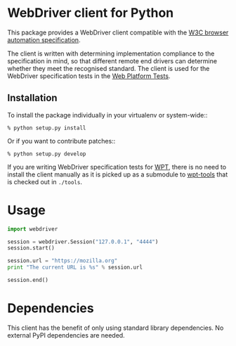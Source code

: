 # WebDriver client for Python

This package provides a WebDriver client compatible with
 the [W3C browser automation specification](https://w3c.github.io/webdriver/webdriver-spec.html).

The client is written with determining
implementation compliance to the specification in mind,
so that different remote end drivers
can determine whether they meet the recognised standard.
The client is used for the WebDriver specification tests
in the [Web Platform Tests](https://github.com/w3c/web-platform-tests).

## Installation

To install the package individually
in your virtualenv or system-wide::

    % python setup.py install

Or if you want to contribute patches::

    % python setup.py develop

If you are writing WebDriver specification tests for
[WPT](https://github.com/w3c/web-platform-tests),
there is no need to install the client manually
as it is picked up as a submodule to
[wpt-tools](https://github.com/w3c/wpt-tools)
that is checked out in `./tools`.

# Usage

```py
import webdriver

session = webdriver.Session("127.0.0.1", "4444")
session.start()

session.url = "https://mozilla.org"
print "The current URL is %s" % session.url

session.end()
```

# Dependencies

This client has the benefit of only using standard library dependencies.
No external PyPI dependencies are needed.
